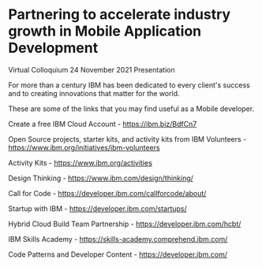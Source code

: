 # Partnering to accelerate industry growth in Mobile Application Development
Virtual Colloquium 24 November 2021 Presentation

For more than a century IBM has been dedicated to every client's success and to creating innovations that matter for the world. 

These are some of the links that you may find useful as a Mobile developer.

Create a free IBM Cloud Account - https://ibm.biz/BdfCn7

Open Source projects, starter kits, and activity kits from IBM Volunteers - https://www.ibm.org/initiatives/ibm-volunteers

Activity Kits - https://www.ibm.org/activities

Design Thinking - https://www.ibm.com/design/thinking/

Call for Code - https://developer.ibm.com/callforcode/about/

Startup with IBM - https://developer.ibm.com/startups/

Hybrid Cloud Build Team Partnership - https://developer.ibm.com/hcbt/

IBM Skills Academy - https://skills-academy.comprehend.ibm.com/

Code Patterns and Developer Content - https://developer.ibm.com/ 
